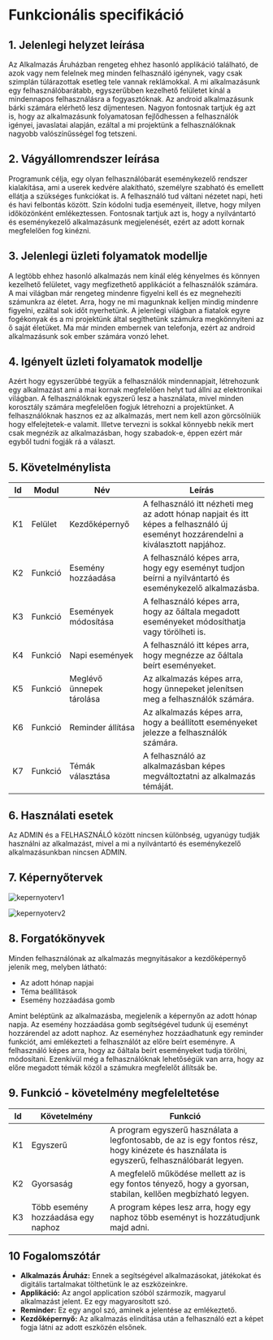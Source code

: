﻿# Funkcionális specifikáció
## 1. Jelenlegi helyzet leírása
Az Alkalmazás Áruházban rengeteg ehhez hasonló applikáció található, de azok vagy nem felelnek meg minden felhasználó igénynek, vagy csak szimplán túlárazottak esetleg tele vannak reklámokkal. A mi alkalmazásunk egy felhasználóbarátabb, egyszerűbben kezelhető felületet kínál a mindennapos felhasználásra a fogyasztóknak. Az android alkalmazásunk bárki számára elérhető lesz díjmentesen. Nagyon fontosnak tartjuk ég azt is, hogy az alkalmazásunk folyamatosan fejlődhessen a felhasználók igényei, javaslatai alapján, ezáltal a mi projektünk a felhasználóknak nagyobb valószínűsségel fog tetszeni.


## 2. Vágyállomrendszer leírása
Programunk célja, egy olyan felhasználóbarát eseménykezelő rendszer kialakítása, ami a userek kedvére alakítható, személyre szabható és emellett ellátja a szükséges funkciókat is. A felhasználó tud váltani nézetet napi, heti és havi felbontás között. Szín kódolni tudja eseményeit, illetve, hogy milyen időközönként emlékeztessen. Fontosnak tartjuk azt is, hogy a nyilvántartó és eseménykezelő alkalmazásunk megjelenését, ezért az adott kornak megfelelően fog kinézni.

## 3. Jelenlegi üzleti folyamatok modellje
A legtöbb ehhez hasonló alkalmazás nem kínál elég kényelmes és könnyen kezelhető felületet, vagy megfizethető applikációt a felhasználók számára. A mai világban már rengeteg mindenre figyelni kell és ez megnehezíti számunkra az életet. Arra, hogy ne mi magunknak kelljen mindig mindenre figyelni, ezáltal sok időt nyerhetünk. A jelenlegi világban a fiatalok egyre fogékonyak és a mi projektünk által segíthetünk számukra megkönnyíteni az ő saját életüket. Ma már minden embernek van telefonja, ezért az android alkalmazásunk sok ember számára vonzó lehet.

## 4. Igényelt üzleti folyamatok modellje
Azért hogy egyszerűbbé tegyük a felhasználók mindennapjait, létrehozunk egy alkalmazást ami a mai kornak megfelelően helyt tud állni az elektronikai világban. A felhasználóknak egyszerű lesz a használata, mivel minden korosztály számára megfelelően fogjuk létrehozni a projektünket. A felhasználóknak hasznos ez az alkalmazás, mert nem kell azon görcsölniük hogy elfelejtetek-e valamit. Illetve tervezni is sokkal könnyebb nekik mert csak megnézik az alkalmazásban, hogy szabadok-e,  éppen ezért már egyből tudni fogják rá a választ. 

## 5. Követelménylista
| Id | Modul | Név | Leírás |
| :---: | --- | --- | --- |
| K1 |Felület | Kezdőképernyő | A felhasználó itt nézheti meg az adott hónap napjait és itt képes a felhasználó új eseményt hozzárendelni a kiválasztott napjához. |
| K2 |Funkció | Esemény hozzáadása | A felhasználó képes arra, hogy egy eseményt tudjon beírni a nyilvántartó és eseménykezelő alkalmazásba. |
| K3 |Funkció | Események módosítása   | A felhasználó képes arra, hogy az őáltala megadott eseményeket módosíthatja vagy törölheti is.  |
| K4 |Funkció | Napi események | A felhasználó itt képes arra, hogy megnézze az őáltala beírt eseményeket. |
| K5 |Funkció | Meglévő ünnepek tárolása  |  Az alkalmazás képes arra, hogy ünnepeket jelenítsen meg a felhasználók számára.|
| K6 | Funkció| Reminder állítása | Az alkalmazás képes arra, hogy a beállított eseményeket jelezze a felhasználók számára. |
| K7 | Funkció| Témák választása  |  A felhasználó az alkalmazásban képes megváltoztatni az alkalmazás témáját.|
## 6. Használati esetek
Az ADMIN és a FELHASZNÁLÓ között nincsen különbség, ugyanúgy tudják használni az alkalmazást, mivel a mi a nyilvántartó és eseménykezelő alkalmazásunkban nincsen ADMIN.
## 7. Képernyőtervek
![kepernyoterv1](https://user-images.githubusercontent.com/114164351/198313544-1260c9bb-f97f-4229-b8fb-d5e397c4b623.png)


![kepernyoterv2](https://user-images.githubusercontent.com/114164351/198309310-12336d6a-1ccd-4bd8-993d-bf57ff02fb86.png)



## 8. Forgatókönyvek
Minden felhasználónak az alkalmazás megnyitásakor a kezdőképernyő jelenik meg, melyben látható:

 - Az adott hónap napjai
 - Téma beállítások
 - Esemény hozzáadása gomb

Amint beléptünk az alkalmazásba, megjelenik a képernyőn az adott hónap napja. Az esemény hozzáadása gomb segítségével tudunk új eseményt hozzárendel az adott naphoz.  Az eseményhez hozzáadhatunk egy reminder funkciót, ami emlékezteti a felhasználót az előre beírt eseményre. A felhasználó képes arra, hogy az őáltala beírt eseményeket tudja törölni, módosítani. Ezenkívül még a felhasználóknak lehetőségük van arra, hogy az előre megadott témák közöl a számukra megfelelőt állítsák be.
## 9. Funkció - követelmény megfeleltetése

| Id | Követelmény | Funkció |
| :---: | --- | --- |
| K1 | Egyszerű | A program egyszerű használata a legfontosabb, de az is egy fontos rész, hogy kinézete és használata is egyszerű, felhasználóbarát legyen. |
| K2 | Gyorsaság | A megfelelő működése mellett az is egy fontos tényező, hogy a gyorsan, stabilan, kellően megbízható legyen. |
| K3 | Több esemény hozzáadása egy naphoz | A program képes lesz arra, hogy egy naphoz több eseményt is hozzátudjunk majd adni. |

## 10 Fogalomszótár
 - **Alkalmazás Áruház:** Ennek a segítségével alkalmazásokat, játékokat és digitális tartalmakat tölthetünk le az eszközeinkre.
 - **Applikáció:** Az angol application szóból szármozik, magyarul alkalmazást jelent. Ez egy magyarosított szó.
 - **Reminder:** Ez egy angol szó, aminek a jelentése az emlékeztető.
 - **Kezdőképernyő:** Az alkalmazás elindítása után a felhasználó ezt a képet fogja látni az adott eszközén elsőnek.



